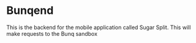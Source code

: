 # Bunqend
This is the backend for the mobile application called Sugar Split. This will make requests to the Bunq sandbox